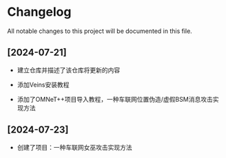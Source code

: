 # Changelog
All notable changes to this project will be documented in this file.

## [2024-07-21]
- 建立仓库并描述了该仓库将更新的内容

- 添加Veins安装教程

- 添加了OMNeT++项目导入教程，一种车联网位置伪造/虚假BSM消息攻击实现方法

## [2024-07-23]
- 创建了项目：一种车联网女巫攻击实现方法

